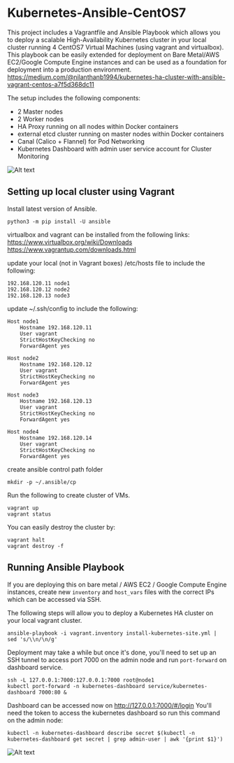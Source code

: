 # Kubernetes-Ansible-CentOS7
This project includes a Vagrantfile and Ansible Playbook which allows you to deploy a scalable High-Availability Kubernetes cluster in your local cluster running 4 CentOS7 Virtual Machines (using vagrant and virtualbox). This playbook can be easily extended for deployment on Bare Metal/AWS EC2/Google Compute Engine instances and can be used as a foundation for deployment into a production environment.
https://medium.com/@nilanthanb1994/kubernetes-ha-cluster-with-ansible-vagrant-centos-a7f5d368dc11

The setup includes the following components:
- 2 Master nodes
- 2 Worker nodes
- HA Proxy running on all nodes within Docker containers
- external etcd cluster running on master nodes within Docker containers
- Canal (Calico + Flannel) for Pod Networking
- Kubernetes Dashboard with admin user service account for Cluster Monitoring

![Alt text](misc/images/architecture.png?raw=true "Architecture")

## Setting up local cluster using Vagrant
Install latest version of Ansible.
```
python3 -m pip install -U ansible
```
virtualbox and vagrant can be installed from the following links:
https://www.virtualbox.org/wiki/Downloads
https://www.vagrantup.com/downloads.html

update your local (not in Vagrant boxes) /etc/hosts file to include the following:

```
192.168.120.11 node1
192.168.120.12 node2
192.168.120.13 node3
```

update ~/.ssh/config to include the following:

```
Host node1
    Hostname 192.168.120.11
    User vagrant
    StrictHostKeyChecking no
    ForwardAgent yes

Host node2
    Hostname 192.168.120.12
    User vagrant
    StrictHostKeyChecking no
    ForwardAgent yes

Host node3
    Hostname 192.168.120.13
    User vagrant
    StrictHostKeyChecking no
    ForwardAgent yes

Host node4
    Hostname 192.168.120.14
    User vagrant
    StrictHostKeyChecking no
    ForwardAgent yes
```

create ansible control path folder
```
mkdir -p ~/.ansible/cp
```

Run the following to create cluster of VMs.
```
vagrant up
vagrant status
```
You can easily destroy the cluster by:
```
vagrant halt
vagrant destroy -f
```

## Running Ansible Playbook

If you are deploying this on bare metal / AWS EC2 / Google Compute Engine instances, create new `inventory` and `host_vars` files with the correct IPs which can be accessed via SSH.

The following steps will allow you to deploy a Kubernetes HA cluster on your local vagrant cluster.
```
ansible-playbook -i vagrant.inventory install-kubernetes-site.yml | sed 's/\\n/\n/g'
```
Deployment may take a while but once it's done, you'll need to set up an SSH tunnel to access port 7000 on the admin node and run `port-forward` on dashboard service.
```
ssh -L 127.0.0.1:7000:127.0.0.1:7000 root@node1
kubectl port-forward -n kubernetes-dashboard service/kubernetes-dashboard 7000:80 &
```
Dashboard can be accessed now on http://127.0.0.1:7000/#/login
You'll need the token to access the kubernetes dashboard so run this command on the admin node:
```
kubectl -n kubernetes-dashboard describe secret $(kubectl -n kubernetes-dashboard get secret | grep admin-user | awk '{print $1}')
```
![Alt text](misc/images/dashboard.png?raw=true "Kubernetes Dashboard")

